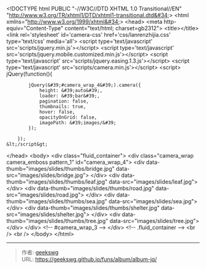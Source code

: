 # 

&lt;!DOCTYPE html PUBLIC &#34;-//W3C//DTD XHTML 1.0 Transitional//EN&#34; &#34;http://www.w3.org/TR/xhtml1/DTD/xhtml1-transitional.dtd&#34;&gt;
&lt;html xmlns=&#34;http://www.w3.org/1999/xhtml&#34;&gt;
&lt;head&gt;
&lt;meta http-equiv=&#34;Content-Type&#34; content=&#34;text/html; charset=gb2312&#34;&gt;
&lt;title&gt;&lt;/title&gt;
&lt;link rel=&#39;stylesheet&#39; id=&#39;camera-css&#39;  href=&#39;css/lanrenzhijia.css&#39; type=&#39;text/css&#39; media=&#39;all&#39;&gt;
&lt;script type=&#39;text/javascript&#39; src=&#39;scripts/jquery.min.js&#39;&gt;&lt;/script&gt;
&lt;script type=&#39;text/javascript&#39; src=&#39;scripts/jquery.mobile.customized.min.js&#39;&gt;&lt;/script&gt;
&lt;script type=&#39;text/javascript&#39; src=&#39;scripts/jquery.easing.1.3.js&#39;&gt;&lt;/script&gt;
&lt;script type=&#39;text/javascript&#39; src=&#39;scripts/camera.min.js&#39;&gt;&lt;/script&gt;
&lt;script&gt;
		jQuery(function(){
			
			jQuery(&#39;#camera_wrap_4&#39;).camera({
				height: &#39;auto&#39;,
				loader: &#39;bar&#39;,
				pagination: false,
				thumbnails: true,
				hover: false,
				opacityOnGrid: false,
				imagePath: &#39;images/&#39;
			});

		});
	&lt;/script&gt;
&lt;/head&gt;
&lt;body&gt;
&lt;div class=&#34;fluid_container&#34;&gt;
  &lt;div class=&#34;camera_wrap camera_emboss pattern_1&#34; id=&#34;camera_wrap_4&#34;&gt;
    &lt;div data-thumb=&#34;images/slides/thumbs/bridge.jpg&#34; data-src=&#34;images/slides/bridge.jpg&#34;&gt; &lt;/div&gt;
    &lt;div data-thumb=&#34;images/slides/thumbs/leaf.jpg&#34; data-src=&#34;images/slides/leaf.jpg&#34;&gt; &lt;/div&gt;
    &lt;div data-thumb=&#34;images/slides/thumbs/road.jpg&#34; data-src=&#34;images/slides/road.jpg&#34;&gt; &lt;/div&gt;
    &lt;div data-thumb=&#34;images/slides/thumbs/sea.jpg&#34; data-src=&#34;images/slides/sea.jpg&#34;&gt; &lt;/div&gt;
    &lt;div data-thumb=&#34;images/slides/thumbs/shelter.jpg&#34; data-src=&#34;images/slides/shelter.jpg&#34;&gt; &lt;/div&gt;
    &lt;div data-thumb=&#34;images/slides/thumbs/tree.jpg&#34; data-src=&#34;images/slides/tree.jpg&#34;&gt; &lt;/div&gt;
  &lt;/div&gt;
  &lt;!-- #camera_wrap_3 --&gt;
&lt;/div&gt;
&lt;!-- .fluid_container --&gt;
&lt;br /&gt;
&lt;br /&gt;
&lt;/body&gt;
&lt;/html&gt;


---

> 作者: [geekswg](https://github.com/geekswg)  
> URL: https://geekswg.github.io/funs/album/album-jq/  

